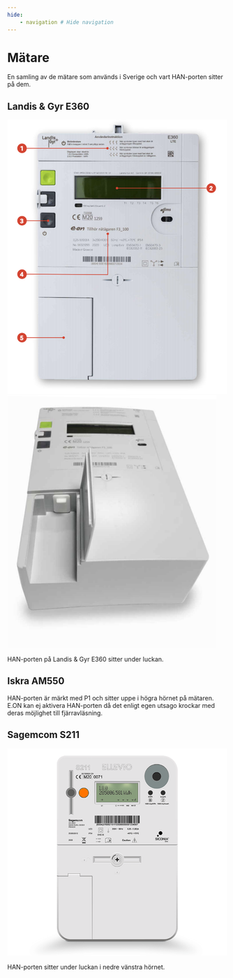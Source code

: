 ```yaml
---
hide:
    - navigation # Hide navigation
---
```


# Mätare

En samling av de mätare som används i Sverige och vart HAN-porten sitter på dem.

## Landis & Gyr E360

![Landis & Gyr E360 front](images/LG_E360_1.png)
![Landis & Gyr E360 HANport](images/LG_E360_2.png)

HAN-porten på Landis & Gyr E360 sitter under luckan.

## Iskra AM550

HAN-porten är märkt med P1 och sitter uppe i högra hörnet på mätaren. E.ON kan ej aktivera HAN-porten då det enligt egen utsago krockar med deras möjlighet till fjärravläsning. 

## Sagemcom S211

![Sagemcom S211](images/sagemcom_s211.png)

HAN-porten sitter under luckan i nedre vänstra hörnet.

